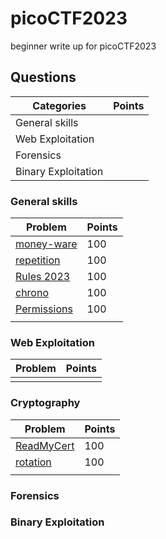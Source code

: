 # picoCTF2023
beginner write up for picoCTF2023

## Questions
|Categories|Points|
|-|-|
|General skills||
|Web Exploitation||
|Forensics||
|Binary Exploitation||
### General skills
|Problem|Points|
|-|-|
|[money-ware](/Genaral_skills/money-ware/money-ware.md)|100|
|[repetition](/Genaral_skills/repetitions/repetitions.md)|100|
|[Rules 2023](/Genaral_skills/Rules2023/Rules2023.md)|100|
|[chrono](/Genaral_skills/chrono/chrono.md)|100|
|[Permissions](/Genaral_skills/Permissions/Permissions.md)|100|
|||
### Web Exploitation
|Problem|Points|
|-|-|
|||

### Cryptography
|Problem|Points|
|-|-|
|[ReadMyCert](/Cryptography/ReadMyCert/ReadMyCert.md)|100|
|[rotation](/Cryptography/rotation/rotation.md)|100|
|||

### Forensics
### Binary Exploitation

